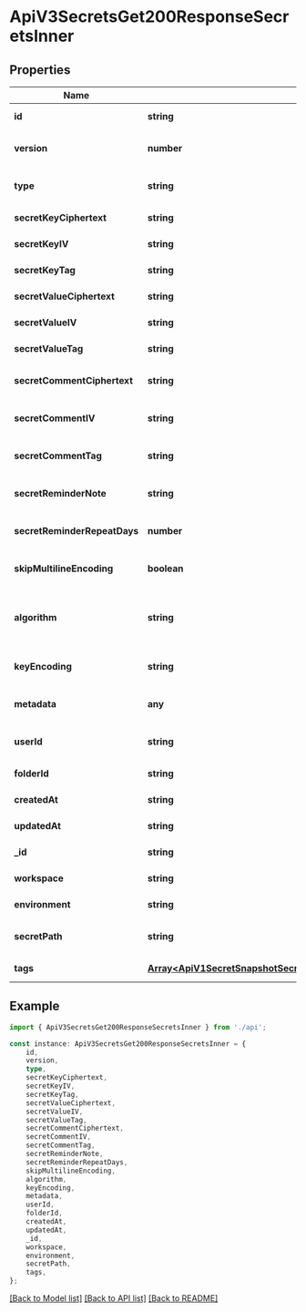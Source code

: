 # ApiV3SecretsGet200ResponseSecretsInner


## Properties

Name | Type | Description | Notes
------------ | ------------- | ------------- | -------------
**id** | **string** |  | [default to undefined]
**version** | **number** |  | [optional] [default to 1]
**type** | **string** |  | [optional] [default to 'shared']
**secretKeyCiphertext** | **string** |  | [default to undefined]
**secretKeyIV** | **string** |  | [default to undefined]
**secretKeyTag** | **string** |  | [default to undefined]
**secretValueCiphertext** | **string** |  | [default to undefined]
**secretValueIV** | **string** |  | [default to undefined]
**secretValueTag** | **string** |  | [default to undefined]
**secretCommentCiphertext** | **string** |  | [optional] [default to undefined]
**secretCommentIV** | **string** |  | [optional] [default to undefined]
**secretCommentTag** | **string** |  | [optional] [default to undefined]
**secretReminderNote** | **string** |  | [optional] [default to undefined]
**secretReminderRepeatDays** | **number** |  | [optional] [default to undefined]
**skipMultilineEncoding** | **boolean** |  | [optional] [default to false]
**algorithm** | **string** |  | [optional] [default to 'aes-256-gcm']
**keyEncoding** | **string** |  | [optional] [default to 'utf8']
**metadata** | **any** |  | [optional] [default to undefined]
**userId** | **string** |  | [optional] [default to undefined]
**folderId** | **string** |  | [default to undefined]
**createdAt** | **string** |  | [default to undefined]
**updatedAt** | **string** |  | [default to undefined]
**_id** | **string** |  | [default to undefined]
**workspace** | **string** |  | [default to undefined]
**environment** | **string** |  | [default to undefined]
**secretPath** | **string** |  | [optional] [default to undefined]
**tags** | [**Array&lt;ApiV1SecretSnapshotSecretSnapshotIdGet200ResponseSecretSnapshotSecretVersionsInnerTagsInner&gt;**](ApiV1SecretSnapshotSecretSnapshotIdGet200ResponseSecretSnapshotSecretVersionsInnerTagsInner.md) |  | [default to undefined]

## Example

```typescript
import { ApiV3SecretsGet200ResponseSecretsInner } from './api';

const instance: ApiV3SecretsGet200ResponseSecretsInner = {
    id,
    version,
    type,
    secretKeyCiphertext,
    secretKeyIV,
    secretKeyTag,
    secretValueCiphertext,
    secretValueIV,
    secretValueTag,
    secretCommentCiphertext,
    secretCommentIV,
    secretCommentTag,
    secretReminderNote,
    secretReminderRepeatDays,
    skipMultilineEncoding,
    algorithm,
    keyEncoding,
    metadata,
    userId,
    folderId,
    createdAt,
    updatedAt,
    _id,
    workspace,
    environment,
    secretPath,
    tags,
};
```

[[Back to Model list]](../README.md#documentation-for-models) [[Back to API list]](../README.md#documentation-for-api-endpoints) [[Back to README]](../README.md)
